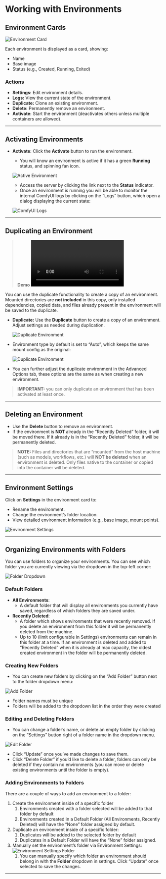 # Working with Environments

## Environment Cards

![Environment Card](assets/environmentCard1.png)

Each environment is displayed as a card, showing:

- Name
- Base image
- Status (e.g., Created, Running, Exited)

### **Actions**

- **Settings:** Edit environment details.
- **Logs:** View the current state of the environment.
- **Duplicate:** Clone an existing environment.
- **Delete:** Permanently remove an environment.
- **Activate:** Start the environment (deactivates others unless multiple containers are allowed).

---

## Activating Environments

- **Activate:** Click the **Activate** button to run the environment.
    - You will know an environment is active if it has a green **Running** status, and spinning fan icon.
    
    ![Active Environment](assets/environmentCard1Running.png)
    
    - Access the server by clicking the link next to the **Status** indicator.
    - Once an environment is running you will be able to monitor the internal ComfyUI logs by clicking on the “Logs” button, which open a dialog displaying the current state:
        
    ![ComfyUI Logs](assets/logsDisplay.png)

---

## Duplicating an Environment

> **Demo**
> <video controls>
> <source src="../assets/dupEnv_edit1.mp4" type="video/mp4">
> </video>

You can use the duplicate functionality to create a copy of an environment. Mounted directories are **not included** in this copy, only installed dependencies, copied data, and files already present in the environment will be saved to the duplicate.

- **Duplicate:** Use the **Duplicate** button to create a copy of an environment. Adjust settings as needed during duplication.
    
    ![Duplicate Environment](assets/updatedDuplicate.png)
    
- Environment type by default is set to “Auto”, which keeps the same mount config as the original:
    
    ![Duplicate Environment](assets/autoEnvTypes.png)
    
- You can further adjust the duplicate environment in the Advanced Options tab, these options are the same as when creating a new environment.

>
> **IMPORTANT:** you can only duplicate an environment that has been activated at least once.
>

---

## Deleting an Environment

- Use the **Delete** button to remove an environment.
- If the environment is **NOT** already in the “Recently Deleted” folder, it will be moved there. If it already is in the “Recently Deleted” folder, it will be permanently deleted.

> **NOTE:** Files and directories that are “mounted” from the host machine (such as models, workflows, etc.) will **NOT be deleted** when an environment is deleted. Only files native to the container or copied into the container will be deleted.

---

## Environment Settings

Click on **Settings** in the environment card to:

- Rename the environment.
- Change the environment’s folder location.
- View detailed environment information (e.g., base image, mount points).

![Environment Settings](assets/updatedEnvSettings.png)

---

## Organizing Environments with Folders

You can use folders to organize your environments. You can see which folder you are currently viewing via the dropdown in the top-left corner:

![Folder Dropdown](assets/foldersDropdown.png)

### Default Folders

- **All Environments**:
    - A default folder that will display all environments you currently have saved, regardless of which folders they are saved under.
- **Recently Deleted**:
    - A folder which shows environments that were recently removed. If you delete an environment from this folder it will be permanently deleted from the machine.
    - Up to 10 (limit configurable in Settings) environments can remain in this folder at a time. If an environment is deleted and added to “Recently Deleted” when it is already at max capacity, the oldest created environment in the folder will be permanently deleted.

### Creating New Folders

- You can create new folders by clicking on the “Add Folder” button next to the folder dropdown menu:

![Add Folder](assets/addFolders.png)

- Folder names must be unique
- Folders will be added to the dropdown list in the order they were created

### Editing and Deleting Folders

- You can change a folder’s name, or delete an empty folder by clicking on the “Settings” button right of a folder name in the dropdown menu.

![Edit Folder](assets/editFolder.png)

- Click “Update” once you’ve made changes to save them.
- Click “Delete Folder” if you’d like to delete a folder, folders can only be deleted if they contain no environments (you can move or delete existing environments until the folder is empty).

### Adding Environments to Folders

There are a couple of ways to add an environment to a folder:

1. Create the environment inside of a specific folder
    1. Environments created with a folder selected will be added to that folder by default
    2. Environments created in a Default Folder (All Environments, Recently Deleted) will have the “None” folder assigned by default.
2. Duplicate an environment inside of a specific folder:
    1. Duplicates will be added to the selected folder by default
    2. Duplicates in a Default Folder will have the “None” folder assigned.
3. Manually set the environment’s folder via Environment Settings: 
![Environment Settings Folder](assets/environmentSettingsFolder.png)
    1. You can manually specify which folder an environment should belong in with the **Folder** dropdown in settings. Click “Update” once selected to save the changes.
---

